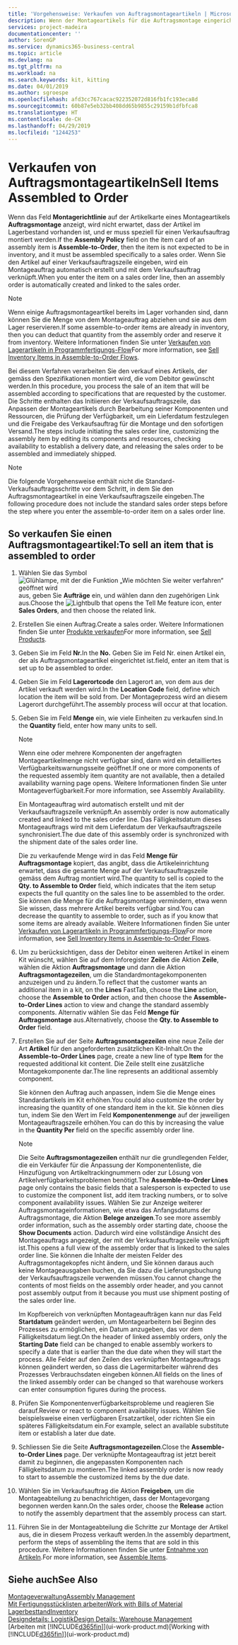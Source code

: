 ```yaml
---
title: 'Vorgehensweise: Verkaufen von Auftragsmontageartikeln | Microsoft Docs'
description: Wenn der Montageartikels für die Auftragsmontage eingerichtet ist, dann nimmt der Standard-Verkaufsauftragsprozess an, dass der Artikel nicht auf Lager ist und für den jeweiligen Verkaufsauftrag speziell montiert werden muss. Wenn Sie den Artikel auf einer Verkaufsauftragszeile eingeben, wird ein Montageauftrag automatisch erstellt und mit dem Verkaufsauftrag verknüpft.
services: project-madeira
documentationcenter: ''
author: SorenGP
ms.service: dynamics365-business-central
ms.topic: article
ms.devlang: na
ms.tgt_pltfrm: na
ms.workload: na
ms.search.keywords: kit, kitting
ms.date: 04/01/2019
ms.author: sgroespe
ms.openlocfilehash: afd3cc767cacac922352072d816fb1fc193eca8d
ms.sourcegitcommit: 60b87e5eb32bb408dd65b9855c29159b1dfbfca8
ms.translationtype: HT
ms.contentlocale: de-CH
ms.lasthandoff: 04/29/2019
ms.locfileid: "1244253"
---
```

# <a name="sell-items-assembled-to-order"></a><span data-ttu-id="628f7-104">Verkaufen von Auftragsmontageartikeln</span><span class="sxs-lookup"><span data-stu-id="628f7-104">Sell Items Assembled to Order</span></span>
<span data-ttu-id="628f7-105">Wenn das Feld **Montagerichtlinie** auf der Artikelkarte eines Montageartikels  **Auftragsmontage** anzeigt, wird nicht erwartet, dass der Artikel im Lagerbestand vorhanden ist, und er muss speziell für einen Verkaufsauftrag montiert werden.</span><span class="sxs-lookup"><span data-stu-id="628f7-105">If the **Assembly Policy** field on the item card of an assembly item is **Assemble-to-Order**, then the item is not expected to be in inventory, and it must be assembled specifically to a sales order.</span></span> <span data-ttu-id="628f7-106">Wenn Sie den Artikel auf einer Verkaufsauftragszeile eingeben, wird ein Montageauftrag automatisch erstellt und mit dem Verkaufsauftrag verknüpft.</span><span class="sxs-lookup"><span data-stu-id="628f7-106">When you enter the item on a sales order line, then an assembly order is automatically created and linked to the sales order.</span></span>  

> [!NOTE]  
>  <span data-ttu-id="628f7-107">Wenn einige Auftragsmontageartikel bereits im Lager vorhanden sind, dann können Sie die Menge von dem Montageauftrag abziehen und sie aus dem Lager reservieren.</span><span class="sxs-lookup"><span data-stu-id="628f7-107">If some assemble-to-order items are already in inventory, then you can deduct that quantity from the assembly order and reserve it from inventory.</span></span> <span data-ttu-id="628f7-108">Weitere Informationen finden Sie unter [Verkaufen von Lagerartikeln in Programmfertigungs-Flow](assembly-how-to-sell-assemble-to-order-items-and-inventory-items-together.md)</span><span class="sxs-lookup"><span data-stu-id="628f7-108">For more information, see [Sell Inventory Items in Assemble-to-Order Flows](assembly-how-to-sell-assemble-to-order-items-and-inventory-items-together.md).</span></span>  

<span data-ttu-id="628f7-109">Bei diesem Verfahren verarbeiten Sie den verkauf eines Artikels, der gemäss den Spezifikationen montiert wird, die vom Debitor gewünscht werden.</span><span class="sxs-lookup"><span data-stu-id="628f7-109">In this procedure, you process the sale of an item that will be assembled according to specifications that are requested by the customer.</span></span> <span data-ttu-id="628f7-110">Die Schritte enthalten das Initiieren der Verkaufsauftragszeile, das Anpassen der Montageartikels durch Bearbeitung seiner Komponenten und Ressourcen, die Prüfung der Verfügbarkeit, um ein Lieferdatum festzulegen und die Freigabe des Verkaufsauftrag für die Montage und den sofortigen Versand.</span><span class="sxs-lookup"><span data-stu-id="628f7-110">The steps include initiating the sales order line, customizing the assembly item by editing its components and resources, checking availability to establish a delivery date, and releasing the sales order to be assembled and immediately shipped.</span></span>  

> [!NOTE]  
>  <span data-ttu-id="628f7-111">Die folgende Vorgehensweise enthält nicht die Standard-Verkaufsauftragsschritte vor dem Schritt, in dem Sie den Auftragsmontageartikel in eine Verkaufsauftragszeile eingeben.</span><span class="sxs-lookup"><span data-stu-id="628f7-111">The following procedure does not include the standard sales order steps before the step where you enter the assemble-to-order item on a sales order line.</span></span>  

## <a name="to-sell-an-item-that-is-assembled-to-order"></a><span data-ttu-id="628f7-112">So verkaufen Sie einen Auftragsmontageartikel:</span><span class="sxs-lookup"><span data-stu-id="628f7-112">To sell an item that is assembled to order</span></span>  
1.  <span data-ttu-id="628f7-113">Wählen Sie das Symbol ![Glühlampe, mit der die Funktion „Wie möchten Sie weiter verfahren“ geöffnet wird](media/ui-search/search_small.png "Wie möchten Sie weiter verfahren?") aus, geben Sie **Aufträge** ein, und wählen dann den zugehörigen Link aus.</span><span class="sxs-lookup"><span data-stu-id="628f7-113">Choose the ![Lightbulb that opens the Tell Me feature](media/ui-search/search_small.png "Tell me what you want to do") icon, enter **Sales Orders**, and then choose the related link.</span></span>  
2.  <span data-ttu-id="628f7-114">Erstellen Sie einen Auftrag.</span><span class="sxs-lookup"><span data-stu-id="628f7-114">Create a sales order.</span></span> <span data-ttu-id="628f7-115">Weitere Informationen finden Sie unter [Produkte verkaufen](sales-how-sell-products.md)</span><span class="sxs-lookup"><span data-stu-id="628f7-115">For more information, see [Sell Products](sales-how-sell-products.md).</span></span>  
3.  <span data-ttu-id="628f7-116">Geben Sie im Feld **Nr.**</span><span class="sxs-lookup"><span data-stu-id="628f7-116">In the **No.**</span></span> <span data-ttu-id="628f7-117">Geben Sie im Feld Nr. einen Artikel ein, der als Auftragsmontageartikel eingerichtet ist.</span><span class="sxs-lookup"><span data-stu-id="628f7-117">field, enter an item that is set up to be assembled to order.</span></span>  
4.  <span data-ttu-id="628f7-118">Geben Sie im Feld **Lagerortcode** den Lagerort an, von dem aus der Artikel verkauft werden wird.</span><span class="sxs-lookup"><span data-stu-id="628f7-118">In the **Location Code** field, define which location the item will be sold from.</span></span> <span data-ttu-id="628f7-119">Der Montageprozess wird an diesem Lagerort durchgeführt.</span><span class="sxs-lookup"><span data-stu-id="628f7-119">The assembly process will occur at that location.</span></span>  
5.  <span data-ttu-id="628f7-120">Geben Sie im Feld **Menge** ein, wie viele Einheiten zu verkaufen sind.</span><span class="sxs-lookup"><span data-stu-id="628f7-120">In the **Quantity** field, enter how many units to sell.</span></span>  

    > [!NOTE]  
    >  <span data-ttu-id="628f7-121">Wenn eine oder mehrere Komponenten der angefragten Montageartikelmenge nicht verfügbar sind, dann wird ein detailliertes Verfügbarkeitswarnungsseite geöffnet.</span><span class="sxs-lookup"><span data-stu-id="628f7-121">If one or more components of the requested assembly item quantity are not available, then a detailed availability warning page opens.</span></span> <span data-ttu-id="628f7-122">Weitere Informationen finden Sie unter Montageverfügbarkeit.</span><span class="sxs-lookup"><span data-stu-id="628f7-122">For more information, see Assembly Availability.</span></span>  

    <span data-ttu-id="628f7-123">Ein Montageauftrag wird automatisch erstellt und mit der Verkaufsauftragszeile verknüpft.</span><span class="sxs-lookup"><span data-stu-id="628f7-123">An assembly order is now automatically created and linked to the sales order line.</span></span> <span data-ttu-id="628f7-124">Das Fälligkeitsdatum dieses Montageauftrags wird mit dem Lieferdatum der Verkaufsauftragszeile synchronisiert.</span><span class="sxs-lookup"><span data-stu-id="628f7-124">The due date of this assembly order is synchronized with the shipment date of the sales order line.</span></span>  

    <span data-ttu-id="628f7-125">Die zu verkaufende Menge wird in das Feld **Menge für Auftragsmontage** kopiert, das angibt, dass die Artikeleinrichtung erwartet, dass die gesamte Menge auf der Verkaufsauftragszeile gemäss dem Auftrag montiert wird.</span><span class="sxs-lookup"><span data-stu-id="628f7-125">The quantity to sell is copied to the **Qty. to Assemble to Order** field, which indicates that the item setup expects the full quantity on the sales line to be assembled to the order.</span></span> <span data-ttu-id="628f7-126">Sie können die Menge für die Auftragsmontage vermindern, etwa wenn Sie wissen, dass mehrere Artikel bereits verfügbar sind.</span><span class="sxs-lookup"><span data-stu-id="628f7-126">You can decrease the quantity to assemble to order, such as if you know that some items are already available.</span></span> <span data-ttu-id="628f7-127">Weitere Informationen finden Sie unter [Verkaufen von Lagerartikeln in Programmfertigungs-Flow](assembly-how-to-sell-inventory-items-in-assemble-to-order-flows.md)</span><span class="sxs-lookup"><span data-stu-id="628f7-127">For more information, see [Sell Inventory Items in Assemble-to-Order Flows](assembly-how-to-sell-inventory-items-in-assemble-to-order-flows.md).</span></span>  

6.  <span data-ttu-id="628f7-128">Um zu berücksichtigen, dass der Debitor einen weiteren Artikel in einem Kit wünscht, wählen Sie auf dem Inforegister **Zeilen** die Aktion **Zeile**, wählen die Aktion **Auftragsmontage** und dann die Aktion **Auftragsmontagezeilen**, um die Standardmontagekomponenten anzuzeigen und zu ändern.</span><span class="sxs-lookup"><span data-stu-id="628f7-128">To reflect that the customer wants an additional item in a kit, on the **Lines** FastTab, choose the **Line** action, choose the **Assemble to Order** action, and then choose the **Assemble-to-Order Lines** action to view and change the standard assembly components.</span></span> <span data-ttu-id="628f7-129">Alternativ wählen Sie das Feld **Menge für Auftragsmontage** aus.</span><span class="sxs-lookup"><span data-stu-id="628f7-129">Alternatively, choose the **Qty. to Assemble to Order** field.</span></span>  
7.  <span data-ttu-id="628f7-130">Erstellen Sie auf der Seite **Auftragsmontagezeilen** eine neue Zeile der Art **Artikel** für den angeforderten zusätzlichen Kit-Inhalt.</span><span class="sxs-lookup"><span data-stu-id="628f7-130">On the **Assemble-to-Order Lines** page, create a new line of type **Item** for the requested additional kit content.</span></span> <span data-ttu-id="628f7-131">Die Zeile stellt eine zusätzliche Montagekomponente dar.</span><span class="sxs-lookup"><span data-stu-id="628f7-131">The line represents an additional assembly component.</span></span>  

    <span data-ttu-id="628f7-132">Sie können den Auftrag auch anpassen, indem Sie die Menge eines Standardartikels im Kit erhöhen.</span><span class="sxs-lookup"><span data-stu-id="628f7-132">You could also customize the order by increasing the quantity of one standard item in the kit.</span></span> <span data-ttu-id="628f7-133">Sie können dies tun, indem Sie den Wert im Feld **Komponentenmenge** auf der jeweiligen Montageauftragszeile erhöhen.</span><span class="sxs-lookup"><span data-stu-id="628f7-133">You can do this by increasing the value in the **Quantity Per** field on the specific assembly order line.</span></span>  

    > [!NOTE]  
    >  <span data-ttu-id="628f7-134">Die Seite **Auftragsmontagezeilen** enthält nur die grundlegenden Felder, die ein Verkäufer für die Anpassung der Komponentenliste, die Hinzufügung von Artikeltrackingnummern oder zur Lösung von Artikelverfügbarkeitsproblemen benötigt.</span><span class="sxs-lookup"><span data-stu-id="628f7-134">The **Assemble-to-Order Lines** page only contains the basic fields that a salesperson is expected to use to customize the component list, add item tracking numbers, or to solve component availability issues.</span></span> <span data-ttu-id="628f7-135">Wählen Sie zur Anzeige weiterer Auftragsmontageinformationen, wie etwa das Anfangsdatums der Auftragsmontage, die Aktion **Belege anzeigen**.</span><span class="sxs-lookup"><span data-stu-id="628f7-135">To see more assembly order information, such as the assembly order starting date, choose the **Show Documents** action.</span></span> <span data-ttu-id="628f7-136">Dadurch wird eine vollständige Ansicht des Montageauftrags angezeigt, der mit der Verkaufsauftragszeile verknüpft ist.</span><span class="sxs-lookup"><span data-stu-id="628f7-136">This opens a full view of the assembly order that is linked to the sales order line.</span></span> <span data-ttu-id="628f7-137">Sie können die Inhalte der meisten Felder des Auftragsmontagekopfes nicht ändern, und Sie können daraus auch keine Montageausgaben buchen, da Sie dazu die Lieferungsbuchung der Verkaufsauftragszeile verwenden müssen.</span><span class="sxs-lookup"><span data-stu-id="628f7-137">You cannot change the contents of most fields on the assembly order header, and you cannot post assembly output from it because you must use shipment posting of the sales order line.</span></span>  
    >   
    >  <span data-ttu-id="628f7-138">Im Kopfbereich von verknüpften Montageaufträgen kann nur das Feld **Startdatum** geändert werden, um Montagearbeitern bei Beginn des Prozesses zu ermöglichen, ein Datum anzugeben, das vor dem Fälligkeitsdatum liegt.</span><span class="sxs-lookup"><span data-stu-id="628f7-138">On the header of linked assembly orders, only the **Starting Date** field can be changed to enable assembly workers to specify a date that is earlier than the due date when they will start the process.</span></span> <span data-ttu-id="628f7-139">Alle Felder auf den Zeilen des verknüpften Montageauftrags können geändert werden, so dass die Lagermitarbeiter während des Prozesses Verbrauchsdaten eingeben können.</span><span class="sxs-lookup"><span data-stu-id="628f7-139">All fields on the lines of the linked assembly order can be changed so that warehouse workers can enter consumption figures during the process.</span></span>  

8.  <span data-ttu-id="628f7-140">Prüfen Sie Komponentenverfügbarkeitsprobleme und reagieren Sie darauf.</span><span class="sxs-lookup"><span data-stu-id="628f7-140">Review or react to component availability issues.</span></span> <span data-ttu-id="628f7-141">Wählen Sie beispielsweise einen verfügbaren Ersatzartikel, oder richten Sie ein späteres Fälligkeitsdatum ein.</span><span class="sxs-lookup"><span data-stu-id="628f7-141">For example, select an available substitute item or establish a later due date.</span></span>  
9. <span data-ttu-id="628f7-142">Schliessen Sie die Seite **Auftragsmontagezeilen**.</span><span class="sxs-lookup"><span data-stu-id="628f7-142">Close the **Assemble-to-Order Lines** page.</span></span> <span data-ttu-id="628f7-143">Der verknüpfte Montageauftrag ist jetzt bereit damit zu beginnen, die angepassten Komponenten nach Fälligkeitsdatum zu montieren.</span><span class="sxs-lookup"><span data-stu-id="628f7-143">The linked assembly order is now ready to start to assemble the customized items by the due date.</span></span>  
10. <span data-ttu-id="628f7-144">Wählen Sie im Verkaufsauftrag die Aktion **Freigeben**, um die Montageabteilung zu benachrichtigen, dass der Montagevorgang begonnen werden kann.</span><span class="sxs-lookup"><span data-stu-id="628f7-144">On the sales order, choose the **Release** action to notify the assembly department that the assembly process can start.</span></span>  
11. <span data-ttu-id="628f7-145">Führen Sie in der Montageabteilung die Schritte zur Montage der Artikel aus, die in diesem Prozess verkauft werden.</span><span class="sxs-lookup"><span data-stu-id="628f7-145">In the assembly department, perform the steps of assembling the items that are sold in this procedure.</span></span> <span data-ttu-id="628f7-146">Weitere Informationen finden Sie unter [Entnahme von Artikeln](assembly-how-to-assemble-items.md).</span><span class="sxs-lookup"><span data-stu-id="628f7-146">For more information, see [Assemble Items](assembly-how-to-assemble-items.md).</span></span>  

## <a name="see-also"></a><span data-ttu-id="628f7-147">Siehe auch</span><span class="sxs-lookup"><span data-stu-id="628f7-147">See Also</span></span>  
[<span data-ttu-id="628f7-148">Montageverwaltung</span><span class="sxs-lookup"><span data-stu-id="628f7-148">Assembly Management</span></span>](assembly-assemble-items.md)  
[<span data-ttu-id="628f7-149">Mit Fertigungsstücklisten arbeiten</span><span class="sxs-lookup"><span data-stu-id="628f7-149">Work with Bills of Material</span></span>](inventory-how-work-BOMs.md)  
[<span data-ttu-id="628f7-150">Lagerbesttand</span><span class="sxs-lookup"><span data-stu-id="628f7-150">Inventory</span></span>](inventory-manage-inventory.md)  
[<span data-ttu-id="628f7-151">Designdetails: Logistik</span><span class="sxs-lookup"><span data-stu-id="628f7-151">Design Details: Warehouse Management</span></span>](design-details-warehouse-management.md)  
<span data-ttu-id="628f7-152">[Arbeiten mit [!INCLUDE[d365fin](includes/d365fin_md.md)]](ui-work-product.md)</span><span class="sxs-lookup"><span data-stu-id="628f7-152">[Working with [!INCLUDE[d365fin](includes/d365fin_md.md)]](ui-work-product.md)</span></span>
